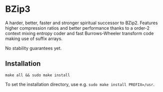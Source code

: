 
# BZip3

A harder, better, faster and stronger spiritual successor to BZip2. Features higher compression ratios and better performance thanks to a order-2 context mixing entropy coder and fast Burrows-Wheeler transform code making use of suffix arrays.

No stability guarantees yet.

## Installation

```
make all && sudo make install
```

To set the installation directory, use e.g. `sudo make install PREFIX=/usr`.
